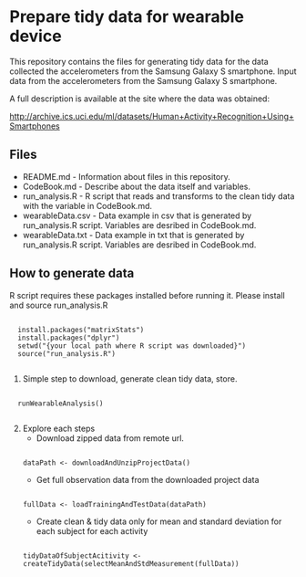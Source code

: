 # Prepare tidy data for wearable device

This repository contains the files for generating tidy data for the data collected the accelerometers from the Samsung Galaxy S smartphone.
Input data from the accelerometers from the Samsung Galaxy S smartphone. 

A full description is available at the site where the data was obtained:

http://archive.ics.uci.edu/ml/datasets/Human+Activity+Recognition+Using+Smartphones

## Files
   * README.md - Information about files in this repository. 
   * CodeBook.md - Describe about the data itself and variables. 
   * run_analysis.R - R script that reads and transforms to the clean tidy data with the variable in CodeBook.md. 
   * wearableData.csv - Data example in csv that is generated by run_analysis.R script. Variables are desribed in CodeBook.md. 
   * wearableData.txt - Data example in txt that is generated by run_analysis.R script. Variables are desribed in CodeBook.md. 

## How to generate data
  R script requires these packages installed before running it. Please install and source run_analysis.R 
  <pre><code>
  install.packages("matrixStats")
  install.packages("dplyr") 
  setwd("{your local path where R script was downloaded}")
  source("run_analysis.R") 
  </code></pre>
  
  1. Simple step to download, generate clean tidy data, store. 
  <pre><code>
  runWearableAnalysis()
  </code></pre>
  
  2. Explore each steps 
     * Download zipped data from remote url. 
     <pre><code>
     dataPath <- downloadAndUnzipProjectData()
     </code></pre>
     * Get full observation data from the downloaded project data 
     <pre><code>
     fullData <- loadTrainingAndTestData(dataPath)
     </code></pre>
     * Create clean & tidy data only for mean and standard deviation for each subject for each activity
     <pre><code>
     tidyDataOfSubjectAcitivity <- createTidyData(selectMeanAndStdMeasurement(fullData))
     </code></pre>
  
